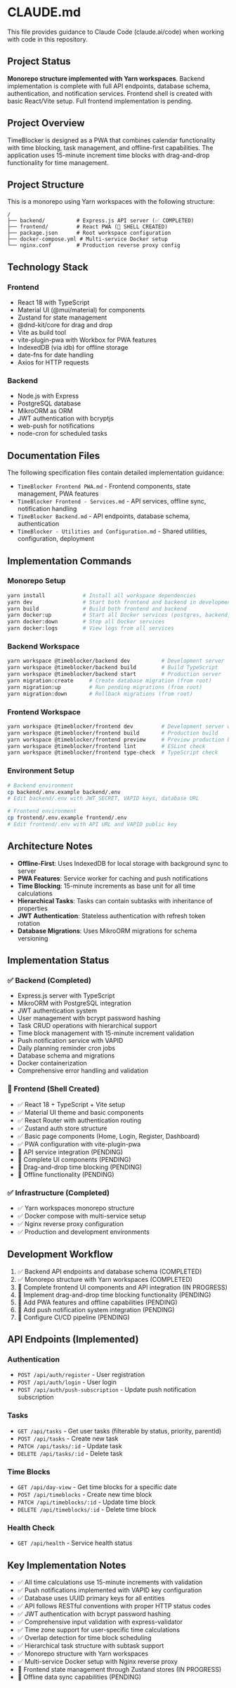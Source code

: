 # CLAUDE.md

This file provides guidance to Claude Code (claude.ai/code) when working with code in this repository.

## Project Status

**Monorepo structure implemented with Yarn workspaces**. Backend implementation is complete with full API endpoints, database schema, authentication, and notification services. Frontend shell is created with basic React/Vite setup. Full frontend implementation is pending.

## Project Overview

TimeBlocker is designed as a PWA that combines calendar functionality with time blocking, task management, and offline-first capabilities. The application uses 15-minute increment time blocks with drag-and-drop functionality for time management.

## Project Structure

This is a monorepo using Yarn workspaces with the following structure:
```
/
├── backend/          # Express.js API server (✅ COMPLETED)
├── frontend/         # React PWA (🔄 SHELL CREATED)
├── package.json      # Root workspace configuration
├── docker-compose.yml # Multi-service Docker setup
└── nginx.conf        # Production reverse proxy config
```

## Technology Stack

### Frontend
- React 18 with TypeScript
- Material UI (@mui/material) for components
- Zustand for state management
- @dnd-kit/core for drag and drop
- Vite as build tool
- vite-plugin-pwa with Workbox for PWA features
- IndexedDB (via idb) for offline storage
- date-fns for date handling
- Axios for HTTP requests

### Backend
- Node.js with Express
- PostgreSQL database
- MikroORM as ORM
- JWT authentication with bcryptjs
- web-push for notifications
- node-cron for scheduled tasks

## Documentation Files

The following specification files contain detailed implementation guidance:

- `TimeBlocker Frontend PWA.md` - Frontend components, state management, PWA features
- `TimeBlocker Frontend - Services.md` - API services, offline sync, notification handling
- `TimeBlocker Backend.md` - API endpoints, database schema, authentication
- `TimeBlocker - Utilities and Configuration.md` - Shared utilities, configuration, deployment

## Implementation Commands

### Monorepo Setup
```bash
yarn install            # Install all workspace dependencies
yarn dev                # Start both frontend and backend in development
yarn build              # Build both frontend and backend
yarn docker:up          # Start all Docker services (postgres, backend, frontend, nginx)
yarn docker:down        # Stop all Docker services
yarn docker:logs        # View logs from all services
```

### Backend Workspace
```bash
yarn workspace @timeblocker/backend dev          # Development server
yarn workspace @timeblocker/backend build        # Build TypeScript
yarn workspace @timeblocker/backend start        # Production server
yarn migration:create     # Create database migration (from root)
yarn migration:up         # Run pending migrations (from root)
yarn migration:down       # Rollback migrations (from root)
```

### Frontend Workspace  
```bash
yarn workspace @timeblocker/frontend dev         # Development server with HMR
yarn workspace @timeblocker/frontend build       # Production build
yarn workspace @timeblocker/frontend preview     # Preview production build
yarn workspace @timeblocker/frontend lint        # ESLint check
yarn workspace @timeblocker/frontend type-check  # TypeScript check
```

### Environment Setup
```bash
# Backend environment
cp backend/.env.example backend/.env
# Edit backend/.env with JWT_SECRET, VAPID keys, database URL

# Frontend environment  
cp frontend/.env.example frontend/.env
# Edit frontend/.env with API URL and VAPID public key
```

## Architecture Notes

- **Offline-First**: Uses IndexedDB for local storage with background sync to server
- **PWA Features**: Service worker for caching and push notifications
- **Time Blocking**: 15-minute increments as base unit for all time calculations
- **Hierarchical Tasks**: Tasks can contain subtasks with inheritance of properties
- **JWT Authentication**: Stateless authentication with refresh token rotation
- **Database Migrations**: Uses MikroORM migrations for schema versioning

## Implementation Status

### ✅ Backend (Completed)
- Express.js server with TypeScript
- MikroORM with PostgreSQL integration  
- JWT authentication system
- User management with bcrypt password hashing
- Task CRUD operations with hierarchical support
- Time block management with 15-minute increment validation
- Push notification service with VAPID
- Daily planning reminder cron jobs
- Database schema and migrations
- Docker containerization
- Comprehensive error handling and validation

### 🔄 Frontend (Shell Created)
- ✅ React 18 + TypeScript + Vite setup
- ✅ Material UI theme and basic components
- ✅ React Router with authentication routing
- ✅ Zustand auth store structure
- ✅ Basic page components (Home, Login, Register, Dashboard)
- ✅ PWA configuration with vite-plugin-pwa
- 🔄 API service integration (PENDING)
- 🔄 Complete UI components (PENDING)
- 🔄 Drag-and-drop time blocking (PENDING)
- 🔄 Offline functionality (PENDING)

### ✅ Infrastructure (Completed)
- ✅ Yarn workspaces monorepo structure
- ✅ Docker compose with multi-service setup
- ✅ Nginx reverse proxy configuration
- ✅ Production and development environments

## Development Workflow

1. ✅ Backend API endpoints and database schema (COMPLETED)
2. ✅ Monorepo structure with Yarn workspaces (COMPLETED)
3. 🔄 Complete frontend UI components and API integration (IN PROGRESS)
4. 🔄 Implement drag-and-drop time blocking functionality (PENDING)
5. 🔄 Add PWA features and offline capabilities (PENDING)
6. 🔄 Add push notification system integration (PENDING)
7. 🔄 Configure CI/CD pipeline (PENDING)

## API Endpoints (Implemented)

### Authentication
- `POST /api/auth/register` - User registration
- `POST /api/auth/login` - User login
- `POST /api/auth/push-subscription` - Update push notification subscription

### Tasks
- `GET /api/tasks` - Get user tasks (filterable by status, priority, parentId)
- `POST /api/tasks` - Create new task
- `PATCH /api/tasks/:id` - Update task
- `DELETE /api/tasks/:id` - Delete task

### Time Blocks
- `GET /api/day-view` - Get time blocks for a specific date
- `POST /api/timeblocks` - Create new time block
- `PATCH /api/timeblocks/:id` - Update time block
- `DELETE /api/timeblocks/:id` - Delete time block

### Health Check
- `GET /api/health` - Service health status

## Key Implementation Notes

- ✅ All time calculations use 15-minute increments with validation
- ✅ Push notifications implemented with VAPID key configuration
- ✅ Database uses UUID primary keys for all entities
- ✅ API follows RESTful conventions with proper HTTP status codes
- ✅ JWT authentication with bcrypt password hashing
- ✅ Comprehensive input validation with express-validator
- ✅ Time zone support for user-specific time calculations
- ✅ Overlap detection for time block scheduling
- ✅ Hierarchical task structure with subtask support
- ✅ Monorepo structure with Yarn workspaces
- ✅ Multi-service Docker setup with Nginx reverse proxy
- 🔄 Frontend state management through Zustand stores (IN PROGRESS)
- 🔄 Offline data sync capabilities (PENDING)